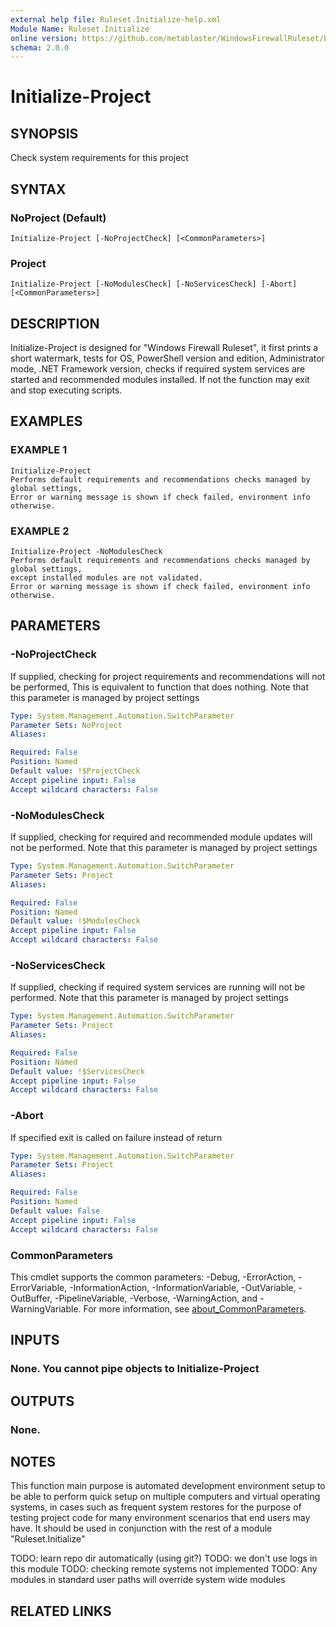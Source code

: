 ```yaml
---
external help file: Ruleset.Initialize-help.xml
Module Name: Ruleset.Initialize
online version: https://github.com/metablaster/WindowsFirewallRuleset/blob/master/Modules/Ruleset.Initialize/Help/en-US/Initialize-Project.md
schema: 2.0.0
---
```


# Initialize-Project

## SYNOPSIS

Check system requirements for this project

## SYNTAX

### NoProject (Default)

```none
Initialize-Project [-NoProjectCheck] [<CommonParameters>]
```

### Project

```none
Initialize-Project [-NoModulesCheck] [-NoServicesCheck] [-Abort] [<CommonParameters>]
```

## DESCRIPTION

Initialize-Project is designed for "Windows Firewall Ruleset", it first prints a short watermark,
tests for OS, PowerShell version and edition, Administrator mode, .NET Framework version, checks if
required system services are started and recommended modules installed.
If not the function may exit and stop executing scripts.

## EXAMPLES

### EXAMPLE 1

```none
Initialize-Project
Performs default requirements and recommendations checks managed by global settings,
Error or warning message is shown if check failed, environment info otherwise.
```

### EXAMPLE 2

```none
Initialize-Project -NoModulesCheck
Performs default requirements and recommendations checks managed by global settings,
except installed modules are not validated.
Error or warning message is shown if check failed, environment info otherwise.
```

## PARAMETERS

### -NoProjectCheck

If supplied, checking for project requirements and recommendations will not be performed,
This is equivalent to function that does nothing.
Note that this parameter is managed by project settings

```yaml
Type: System.Management.Automation.SwitchParameter
Parameter Sets: NoProject
Aliases:

Required: False
Position: Named
Default value: !$ProjectCheck
Accept pipeline input: False
Accept wildcard characters: False
```

### -NoModulesCheck

If supplied, checking for required and recommended module updates will not be performed.
Note that this parameter is managed by project settings

```yaml
Type: System.Management.Automation.SwitchParameter
Parameter Sets: Project
Aliases:

Required: False
Position: Named
Default value: !$ModulesCheck
Accept pipeline input: False
Accept wildcard characters: False
```

### -NoServicesCheck

If supplied, checking if required system services are running will not be performed.
Note that this parameter is managed by project settings

```yaml
Type: System.Management.Automation.SwitchParameter
Parameter Sets: Project
Aliases:

Required: False
Position: Named
Default value: !$ServicesCheck
Accept pipeline input: False
Accept wildcard characters: False
```

### -Abort

If specified exit is called on failure instead of return

```yaml
Type: System.Management.Automation.SwitchParameter
Parameter Sets: Project
Aliases:

Required: False
Position: Named
Default value: False
Accept pipeline input: False
Accept wildcard characters: False
```

### CommonParameters

This cmdlet supports the common parameters: -Debug, -ErrorAction, -ErrorVariable, -InformationAction, -InformationVariable, -OutVariable, -OutBuffer, -PipelineVariable, -Verbose, -WarningAction, and -WarningVariable. For more information, see [about_CommonParameters](http://go.microsoft.com/fwlink/?LinkID=113216).

## INPUTS

### None. You cannot pipe objects to Initialize-Project

## OUTPUTS

### None.

## NOTES

This function main purpose is automated development environment setup to be able to perform quick
setup on multiple computers and virtual operating systems, in cases such as frequent system restores
for the purpose of testing project code for many environment scenarios that end users may have.
It should be used in conjunction with the rest of a module "Ruleset.Initialize"

TODO: learn repo dir automatically (using git?)
TODO: we don't use logs in this module
TODO: checking remote systems not implemented
TODO: Any modules in standard user paths will override system wide modules

## RELATED LINKS
